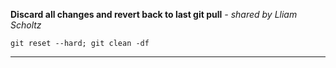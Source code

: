 **Discard all changes and revert back to last git pull** *- shared by Lliam Scholtz*

`git reset --hard; git clean -df`

---

